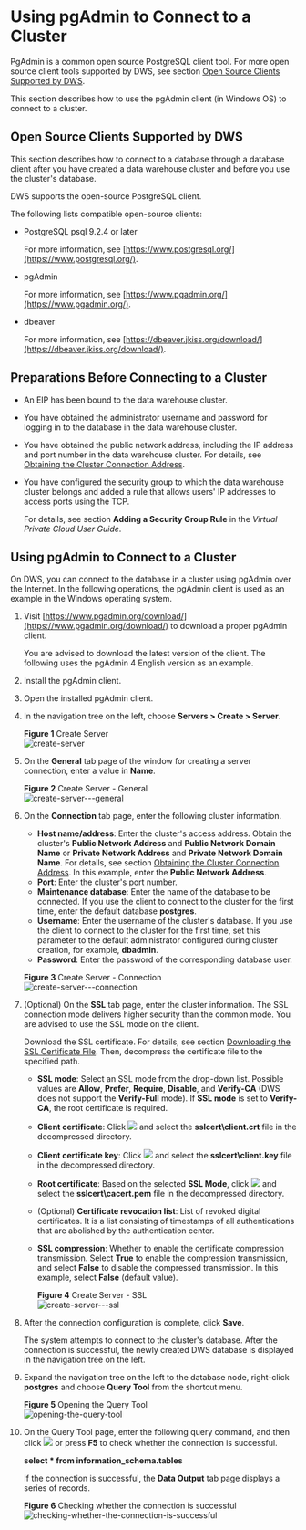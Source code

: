 # Using pgAdmin to Connect to a Cluster<a name="dws_01_0090"></a>

PgAdmin is a common open source PostgreSQL client tool. For more open source client tools supported by DWS, see section  [Open Source Clients Supported by DWS](using-pgadmin-to-connect-to-a-cluster.md#section6082040915224).

This section describes how to use the pgAdmin client \(in Windows OS\) to connect to a cluster.

## Open Source Clients Supported by DWS<a name="section6082040915224"></a>

This section describes how to connect to a database through a database client after you have created a data warehouse cluster and before you use the cluster's database.

DWS supports the open-source PostgreSQL client. 

The following lists compatible open-source clients:

-   PostgreSQL psql 9.2.4 or later

    For more information, see  [https://www.postgresql.org/](https://www.postgresql.org/).

-   pgAdmin

    For more information, see  [https://www.pgadmin.org/](https://www.pgadmin.org/).

-   dbeaver

    For more information, see  [https://dbeaver.jkiss.org/download/](https://dbeaver.jkiss.org/download/).


## Preparations Before Connecting to a Cluster<a name="section5781841515252"></a>

-   An EIP has been bound to the data warehouse cluster.
-   You have obtained the administrator username and password for logging in to the database in the data warehouse cluster.
-   You have obtained the public network address, including the IP address and port number in the data warehouse cluster. For details, see  [Obtaining the Cluster Connection Address](obtaining-the-cluster-connection-address.md).
-   You have configured the security group to which the data warehouse cluster belongs and added a rule that allows users' IP addresses to access ports using the TCP.

    For details, see section  **Adding a Security Group Rule**  in the  _Virtual Private Cloud User Guide_.


## Using pgAdmin to Connect to a Cluster<a name="section2825650154610"></a>

On DWS, you can connect to the database in a cluster using pgAdmin over the Internet. In the following operations, the pgAdmin client is used as an example in the Windows operating system.

1.  Visit  [https://www.pgadmin.org/download/](https://www.pgadmin.org/download/)  to download a proper pgAdmin client.

    You are advised to download the latest version of the client. The following uses the pgAdmin 4 English version as an example. 

2.  Install the pgAdmin client.
3.  Open the installed pgAdmin client.
4.  In the navigation tree on the left, choose  **Servers \> Create \> Server**.

    **Figure  1**  Create Server<a name="fig4135152881614"></a>  
    ![](figures/create-server.png "create-server")

5.  On the  **General**  tab page of the window for creating a server connection, enter a value in  **Name**.

    **Figure  2**  Create Server - General<a name="fig963819507256"></a>  
    ![](figures/create-server---general.png "create-server---general")

6.  On the  **Connection**  tab page, enter the following cluster information.

    -   **Host name/address**: Enter the cluster's access address. Obtain the cluster's  **Public Network Address**  and  **Public Network Domain Name**  or  **Private Network Address**  and  **Private Network Domain Name**. For details, see section  [Obtaining the Cluster Connection Address](obtaining-the-cluster-connection-address.md). In this example, enter the  **Public Network Address**.
    -   **Port**: Enter the cluster's port number.
    -   **Maintenance database**: Enter the name of the database to be connected. If you use the client to connect to the cluster for the first time, enter the default database  **postgres**.
    -   **Username**: Enter the username of the cluster's database. If you use the client to connect to the cluster for the first time, set this parameter to the default administrator configured during cluster creation, for example,  **dbadmin**.
    -   **Password**: Enter the password of the corresponding database user.

    **Figure  3**  Create Server - Connection<a name="fig6345703119"></a>  
    ![](figures/create-server---connection.png "create-server---connection")

7.  \(Optional\) On the  **SSL**  tab page, enter the cluster information. The SSL connection mode delivers higher security than the common mode. You are advised to use the SSL mode on the client.

    Download the SSL certificate. For details, see section  [Downloading the SSL Certificate File](downloading-the-ssl-certificate-file.md). Then, decompress the certificate file to the specified path.

    -   **SSL mode**: Select an SSL mode from the drop-down list. Possible values are  **Allow**,  **Prefer**,  **Require**,  **Disable**, and  **Verify-CA**  \(DWS does not support the  **Verify-Full**  mode\). If  **SSL mode**  is set to  **Verify-CA**, the root certificate is required.
    -   **Client certificate**: Click  ![](figures/icon-dws-pg-login-set-parm.png)  and select the  **sslcert\\client.crt**  file in the decompressed directory.
    -   **Client certificate key**: Click  ![](figures/icon-dws-pg-login-set-parm.png)  and select the  **sslcert\\client.key**  file in the decompressed directory.
    -   **Root certificate**: Based on the selected  **SSL Mode**, click  ![](figures/icon-dws-pg-login-set-parm.png)  and select the  **sslcert\\cacert.pem**  file in the decompressed directory.
    -   \(Optional\)  **Certificate revocation list**: List of revoked digital certificates. It is a list consisting of timestamps of all authentications that are abolished by the authentication center.
    -   **SSL compression**: Whether to enable the certificate compression transmission. Select  **True**  to enable the compression transmission, and select  **False**  to disable the compressed transmission. In this example, select  **False**  \(default value\).

        **Figure  4**  Create Server - SSL<a name="fig42341644105716"></a>  
        ![](figures/create-server---ssl.png "create-server---ssl")

8.  After the connection configuration is complete, click  **Save**.

    The system attempts to connect to the cluster's database. After the connection is successful, the newly created DWS database is displayed in the navigation tree on the left.

9.  Expand the navigation tree on the left to the database node, right-click  **postgres**  and choose  **Query Tool**  from the shortcut menu.

    **Figure  5**  Opening the Query Tool<a name="fig1929235674320"></a>  
    ![](figures/opening-the-query-tool.png "opening-the-query-tool")

10. On the Query Tool page, enter the following query command, and then click  ![](figures/icon-dws-excute-sql.png)  or press  **F5**  to check whether the connection is successful.

    **select \* from information\_schema.tables**

    If the connection is successful, the  **Data Output**  tab page displays a series of records.

    **Figure  6**  Checking whether the connection is successful<a name="fig76754330557"></a>  
    ![](figures/checking-whether-the-connection-is-successful.png "checking-whether-the-connection-is-successful")


